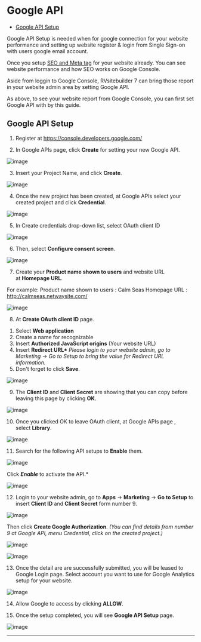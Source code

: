 # Google API

-   [Google API Setup](#google-api-setup)

Google API Setup is needed when for google connection for your website performance and setting up website register & login from Single Sign-on with users google email account.

Once you setup [SEO and Meta tag](https://github.com/rvsitebuilder/user-docs/blob/7.1/en/easy-website-seo.md) for your website already. You can see website performance and how SEO works on Google Console.

Aside from loggin to Google Console, RVsitebuilder 7 can bring those report in your website admin area by setting Google API.

As above, to see your website report from Google Console, you can first set Google API with by this guide.

## Google API Setup

1. Register at https://console.developers.google.com/

2. In Google APIs page, click **Create** for setting your new Google API.

![image](images/mkt4.png)

3. Insert your Project Name, and click **Create**.

![image](images/step3.png)

4. Once the new project has been created, at Google APIs select your created project and click **Credential**.

![image](images/step4.png)

5. In Create credentials drop-down list, select OAuth client ID

![image](images/6.png)

6. Then, select **Configure consent screen**.

![image](images/mkt9.png)

7. Create your **Product name shown to users** and website URL at **Homepage URL**.

For example: Product name shown to users : Calm Seas
Homepage URL : http://calmseas.netwaysite.com/

![image](images/step7.png)

8. At **Create OAuth client ID** page.

1) Select **Web application**
2) Create a name for recognizable
3) Insert **Authorized JavaScript origins** (Your website URL)
4) Insert **Redirect URL\***
   _Please login to your website admin, go to Marketing -> Go to Setup to bring the value for Redirect URL information._
5) Don't forget to click **Save**.

![image](images/loginSystem2.png)

9. The **Client ID** and **Client Secret** are showing that you can copy before leaving this page by clicking **OK**.

![image](images/mkt12.png)

10. Once you clicked OK to leave OAuth client, at Google APIs page , select **Library**.

![image](images/mkt13.png)

11. Search for the following API setups to **Enable** them.

![image](images/loginSystem3.png)

Click **_Enable_** to activate the API.\*

![image](images/loginSystem4.png)

12. Login to your website admin, go to **Apps** -> **Marketing** -> **Go to Setup** to insert **Client ID** and **Client Secret** form number 9.

![image](images/webmkt1.png)

Then click **Create Google Authorization**.
_(You can find details from number 9 at Google API, menu Credential, click on the created project.)_

![image](images/step12.1.png)

![image](images/step12.2.png)

13. Once the detail are are successfully submitted, you will be leased to Google Login page.
    Select account you want to use for Google Analytics setup for your website.

![image](images/18.png)

14. Allow Google to access by clicking **ALLOW**.

15. Once the setup completed, you will see **Google API Setup** page.

![image](images/20.png)

-------------------------------------------------------------------------
